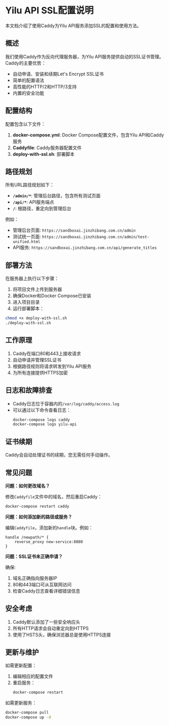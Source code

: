 # Yilu API SSL配置说明

本文档介绍了使用Caddy为Yilu API服务添加SSL的配置和使用方法。

## 概述

我们使用Caddy作为反向代理服务器，为Yilu API服务提供自动的SSL证书管理。Caddy的主要优势：

- 自动申请、安装和续期Let's Encrypt SSL证书
- 简单的配置语法
- 高性能的HTTP/2和HTTP/3支持
- 内置的安全功能

## 配置结构

配置包含以下文件：

1. **docker-compose.yml**: Docker Compose配置文件，包含Yilu API和Caddy服务
2. **Caddyfile**: Caddy服务器配置文件
3. **deploy-with-ssl.sh**: 部署脚本

## 路径规划

所有URL路径规划如下：

- **`/admin/*`**: 管理后台路径，包含所有测试页面
- **`/api/*`**: API服务端点
- **`/`**: 根路径，重定向到管理后台

例如：
- 管理后台页面: `https://sandboxai.jinzhibang.com.cn/admin`
- 测试统一页面: `https://sandboxai.jinzhibang.com.cn/admin/test-unified.html`
- API服务: `https://sandboxai.jinzhibang.com.cn/api/generate_titles`

## 部署方法

在服务器上执行以下步骤：

1. 将项目文件上传到服务器
2. 确保Docker和Docker Compose已安装
3. 进入项目目录
4. 运行部署脚本：

```bash
chmod +x deploy-with-ssl.sh
./deploy-with-ssl.sh
```

## 工作原理

1. Caddy在端口80和443上接收请求
2. 自动申请并管理SSL证书
3. 根据路径规则将请求转发到Yilu API服务
4. 为所有连接提供HTTPS加密

## 日志和故障排查

- Caddy日志位于容器内的`/var/log/caddy/access.log`
- 可以通过以下命令查看日志：
  ```bash
  docker-compose logs caddy
  docker-compose logs yilu-api
  ```

## 证书续期

Caddy会自动处理证书的续期，您无需任何手动操作。

## 常见问题

**问题：如何更改域名？**

修改`Caddyfile`文件中的域名，然后重启Caddy：

```bash
docker-compose restart caddy
```

**问题：如何添加新的路径或服务？**

编辑`Caddyfile`，添加新的`handle`块。例如：

```
handle /newpath/* {
    reverse_proxy new-service:8080
}
```

**问题：SSL证书未正确申请？**

确保:
1. 域名正确指向服务器IP
2. 80和443端口可从互联网访问
3. 检查Caddy日志查看详细错误信息

## 安全考虑

1. Caddy默认添加了一些安全响应头
2. 所有HTTP请求会自动重定向到HTTPS
3. 使用了HSTS头，确保浏览器总是使用HTTPS连接

## 更新与维护

如需更新配置：

1. 编辑相应的配置文件
2. 重启服务：
   ```bash
   docker-compose restart
   ```

如需更新服务：

```bash
docker-compose pull
docker-compose up -d
``` 